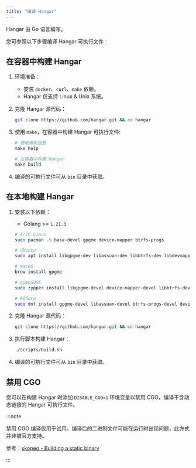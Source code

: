```yaml
---
title: "编译 Hangar"
---
```


Hangar 由 Go 语言编写。

您可参照以下步骤编译 Hangar 可执行文件：

## 在容器中构建 Hangar

1. 环境准备：

    - 安装 `docker`、`curl`、`make` 依赖。
    - Hangar 仅支持 Linux & Unix 系统。

1. 克隆 Hangar 源代码：
    ```bash
    git clone https://github.com/hangar.git && cd hangar
    ```
1. 使用 `make`，在容器中构建 Hangar 可执行文件:
    ```bash
    # 获取帮助信息
    make help

    # 在容器中构建 Hangar
    make build
    ```
1. 编译的可执行文件可从 `bin` 目录中获取。

## 在本地构建 Hangar

1. 安装以下依赖：

    - Golang >= `1.21.3`

    ```sh
    # Arch Linux
    sudo pacman -S base-devel gpgme device-mapper btrfs-progs

    # Ubuntu
    sudo apt install libgpgme-dev libassuan-dev libbtrfs-dev libdevmapper-dev pkg-config

    # macOS
    brew install gpgme

    # openSUSE
    sudo zypper install libgpgme-devel device-mapper-devel libbtrfs-devel glib2-devel

    # Fedora
    sudo dnf install gpgme-devel libassuan-devel btrfs-progs-devel device-mapper-devel
    ```

1. 克隆 Hangar 源代码：

    ```bash
    git clone https://github.com/hangar.git && cd hangar
    ```

1. 执行脚本构建 Hangar：

    ```bash
    ./scripts/build.sh
    ```
1. 编译的可执行文件可从 `bin` 目录中获取。

## 禁用 CGO

您可以在构建 Hangar 时添加 `DISABLE_CGO=1` 环境变量以禁用 CGO，编译不含动态链接的 Hangar 可执行文件。

:::note

禁用 CGO 编译仅用于试用。编译后的二进制文件可能在运行时出现问题，此方式并非被官方支持。

参考：[skopeo - Building a static binary](https://github.com/containers/skopeo/blob/main/install.md#building-a-static-binary)

:::
